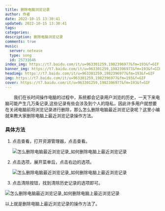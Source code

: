 ```yaml
---
title: 删除电脑浏览记录
author: 作者
date: 2022-10-15 13:30:41
updated: 2022-10-15 13:30:41
tags: 
categories: 
description: 删除电脑浏览记录
comments: true
music:
  server: netease
  type: song
  id: 25731646
index_img: https://t7.baidu.com/it/u=963301259,1982396977&fm=193&f=GIF
banner_img: https://t7.baidu.com/it/u=963301259,1982396977&fm=193&f=GIF
headimg: https://t7.baidu.com/it/u=963301259,1982396977&fm=193&f=GIF
img: https://t7.baidu.com/it/u=963301259,1982396977&fm=193&f=GIF
cover: https://t7.baidu.com/it/u=963301259,1982396977&fm=193&f=GIF
---
```


　　我们在长时间操作电脑的过程中，系统都会记录用户浏览的历史，一天下来电脑可能产生几万条记录,这些记录有些会涉及到个人的隐私，因此许多用户就想要在关闭电脑前将浏览记录进行删除，那么怎么删除电脑最近浏览记录呢？这里小编就来教大家删除电脑上最近浏览记录操作方法。

### 具体方法

1. 点击查看，打开资源管理器，点击查看。

   ![怎么删除电脑最近浏览记录_如何删除电脑上最近浏览记录](http://img.ujiaoshou.com/upload/images/2022/042202/1845/164889634448114632391.png)

2. 点击选项，展开菜单后，点击右边的选项。

   ![怎么删除电脑最近浏览记录_如何删除电脑上最近浏览记录](http://img.ujiaoshou.com/upload/images/2022/042202/1845/164889634482114553095.png)

3. 点击清除按钮，找到清除历史记录的选项即可。

![怎么删除电脑最近浏览记录_如何删除电脑上最近浏览记录](http://img.ujiaoshou.com/upload/images/2022/042202/1845/164889634549189784482.png)

以上就是删除电脑上最近浏览记录的操作方法了。

